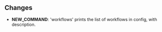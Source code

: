 ## Changes

* __NEW_COMMAND__: 'workflows' prints the list of workflows in config, with description.

